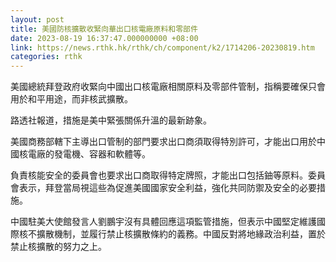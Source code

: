 ```yaml
---
layout: post
title: 美國防核擴散收緊向華出口核電廠原料和零部件
date: 2023-08-19 16:37:47.000000000 +08:00
link: https://news.rthk.hk/rthk/ch/component/k2/1714206-20230819.htm
categories: rthk
---
```


美國總統拜登政府收緊向中國出口核電廠相關原料及零部件管制，指稱要確保只會用於和平用途，而非核武擴散。

路透社報道，措施是美中緊張關係升溫的最新跡象。

美國商務部轄下主導出口管制的部門要求出口商須取得特別許可，才能出口用於中國核電廠的發電機、容器和軟體等。

負責核能安全的委員會也要求出口商取得特定牌照，才能出口包括鈾等原料。委員會表示，拜登當局視這些為促進美國國家安全利益，強化共同防禦及安全的必要措施。

中國駐美大使館發言人劉鵬宇沒有具體回應這項監管措施，但表示中國堅定維護國際核不擴散機制，並履行禁止核擴散條約的義務。中國反對將地緣政治利益，置於禁止核擴散的努力之上。
